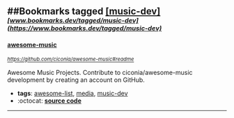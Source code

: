 ##Bookmarks tagged [[music-dev]](https://www.bookmarks.dev?q=[music-dev])
_<sup><sup>[www.bookmarks.dev/tagged/music-dev](https://www.bookmarks.dev/tagged/music-dev)</sup></sup>_
---
#### [awesome-music](https://github.com/ciconia/awesome-music#readme)
_<sup>https://github.com/ciconia/awesome-music#readme</sup>_

Awesome Music Projects. Contribute to ciconia/awesome-music development by creating an account on GitHub.
* **tags**: [awesome-list](../tagged/awesome-list.md), [media](../tagged/media.md), [music-dev](../tagged/music-dev.md)
* :octocat: **[source code](https://github.com/ciconia/awesome-music#readme)**
---
